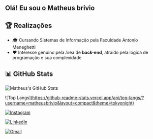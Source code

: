 ## Olá! Eu sou o Matheus brivio

## 🏆 Realizações

- 🎓 Cursando Sistemas de Informação pela Faculdade Antonio Meneghetti  
- ❤️ Interesse genuíno pela área de **back-end**, atraído pela lógica de programação e sua complexidade  

## 📊 GitHub Stats

![Matheus's GitHub Stats](https://github-readme-stats.vercel.app/api?username=matheusbrivio&show_icons=true&theme=tokyonight)

![Top Langs][(https://github-readme-stats.vercel.app/api/top-langs/?username=matheusbrivio&layout=compact&theme=tokyonight)](https://github-readme-stats.vercel.app/api/top-langs/?matheusbrivio=SUYASHPATIL400&show_icons=true&theme=radical)

[![Instagram](https://img.shields.io/badge/Instagram-%23E4405F.svg?&style=for-the-badge&logo=instagram&logoColor=white)](https://www.instagram.com/matheus_brivio/)

[![LinkedIn](https://img.shields.io/badge/LinkedIn-%230077B5.svg?&style=for-the-badge&logo=linkedin&logoColor=white)](https://www.linkedin.com/in/matheus-brivio-721535367)

[![Gmail](https://img.shields.io/badge/Gmail-D14836?style=for-the-badge&logo=gmail&logoColor=white)](mailto:matheusbriviodev@gmail.com)
